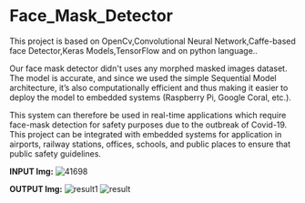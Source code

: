 # Face_Mask_Detector
This project is based on OpenCv,Convolutional Neural Network,Caffe-based face Detector,Keras Models,TensorFlow and on python language..  

Our face mask detector didn't uses any morphed masked images dataset. The model is accurate, and since we used the simple Sequential Model architecture, it’s also computationally efficient and thus making it easier to deploy the model to embedded systems (Raspberry Pi, Google Coral, etc.). 

This system can therefore be used in real-time applications which require face-mask detection for safety purposes due to the outbreak of Covid-19.  This project can be integrated with embedded systems for application in airports, railway stations, offices, schools, and public places to ensure that public safety guidelines.


**INPUT Img:**
![41698](https://user-images.githubusercontent.com/51924622/96024304-2f255080-0e71-11eb-99b8-ebeb3a8cc03c.jpg)

**OUTPUT Img:**
![result1](https://user-images.githubusercontent.com/51924622/96024381-47956b00-0e71-11eb-9994-5816814a0200.png)
![result](https://user-images.githubusercontent.com/51924622/96024389-495f2e80-0e71-11eb-8419-e9a21f71daba.png)
